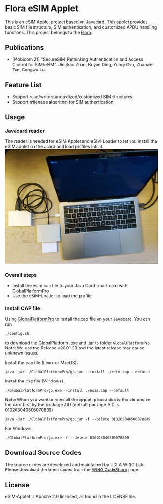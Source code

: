 # Flora eSIM Applet

This is an eSIM Applet project based on Javacard. This applet provides basic SIM file 
structure, SIM authentication, and customized 
APDU handling functions. This project belongs to the [Flora].

## Publications
- [Mobicom'21] "SecureSIM: Rethinking Authentication and Access Control for SIM/eSIM". Jinghao Zhao, Boyan Ding, Yunqi Guo, Zhaowei Tan, Songwu Lu.

## Feature List
 - Support read/write standardized/customized SIM structures
 - Support milenage algorithm for SIM authentication

## Usage 
### Javacard reader
The reader is needed for eSIM-Applet and eSIM-Loader to let you install the 
eSIM applet on the Jcard and load profiles into it.
![reader](./docs/reader.jpeg)
### Overall steps
 - Install the esim.cap file to your Java Card smart card with [GlobalPlatformPro]
 - Use the eSIM-Loader to load the profile

### Install CAP file
Using [GlobalPlatformPro] to install the cap file on your Javacard. 
You can run 
```
./config.sh
```
to download the GlobalPlatform .exe and .jar to folder `GlobalPlatformPro`  
Note: We use the Release v20.01.23 and the latest release may cause unknown issues.

Install the cap file (Linux or MacOS):
```
java -jar ./GlobalPlatformPro/gp.jar --install ./esim.cap --default
```
Install the cap file (Windows):
```
./GlobalPlatformPro/gp.exe --install ./esim.cap --default
```
Note: When you want to reinstall the applet, please delete the old one on the card first by the 
package AID (default package AID is 010203040506070809)
```
java -jar ./GlobalPlatformPro/gp.jar -f --delete 010203040506070809
```
For Windows:
```
./GlobalPlatformPro/gp.exe -f --delete 010203040506070809
```

## Download Source Codes

The source codes are developed and maintained by UCLA WING Lab. 
Please download the latest codes from the [WING CodeShare] page.

## License

eSIM-Applet is Apache 2.0 licensed, as found in the LICENSE file. 

[GlobalPlatformPro]: https://github.com/martinpaljak/GlobalPlatformPro
[Flora]: https://github.com/Project-Flora/Flora
[WING CodeShare]: http://metro.cs.ucla.edu/codeshare.html